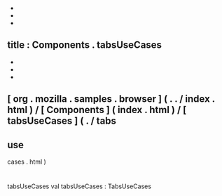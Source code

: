 -
-
-
title
:
Components
.
tabsUseCases
-
-
-
-
[
org
.
mozilla
.
samples
.
browser
]
(
.
.
/
index
.
html
)
/
[
Components
]
(
index
.
html
)
/
[
tabsUseCases
]
(
.
/
tabs
-
use
-
cases
.
html
)
#
tabsUseCases
val
tabsUseCases
:
TabsUseCases
